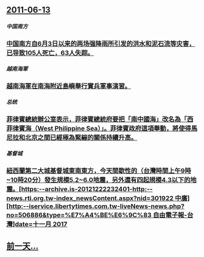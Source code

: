 ## [2011-06-13](/zh/news/2011/06/13/index.md)

##### 中国南方
### [中国南方自6月3日以来的两场强降雨所引发的洪水和泥石流等灾害，已导致105人死亡，63人失踪。](/zh/news/2011/06/13/中国南方自6月3日以来的两场强降雨所引发的洪水和泥石流等灾害-已导致105人死亡-63人失踪.md)
##### 越南海軍
### [ 越南海軍在南海附近島嶼舉行實兵軍事演習。](/zh/news/2011/06/13/越南海軍在南海附近島嶼舉行實兵軍事演習.md)
##### 总统
### [ 菲律賓總統辦公室表示，菲律賓總統府要把「南中國海」改名為「西菲律賓海（West Philippine Sea）」。菲律賓政府這項舉動，將使得馬尼拉和北京之間已經極為緊繃的關係持續升高。](/zh/news/2011/06/13/菲律賓總統辦公室表示-菲律賓總統府要把-南中國海-改名為-西菲律賓海-West-Philippine-Sea-菲律.md)
##### 基督城
### [ 紐西蘭第二大城基督城東南東方，今天間歇性的（台灣時間上午9時~10時20分）發生規模5.2~6.0地震，另外還有四起規模4.3以下的地震。[https:--archive.is-20121222232401-http:--news.rti.org.tw-index_newsContent.aspx?nid=301922 中廣][http:--iservice.libertytimes.com.tw-liveNews-news.php?no=506886&type=%E7%A4%BE%E6%9C%83 自由電子報-台灣]date=十一月 2017 ](/zh/news/2011/06/13/紐西蘭第二大城基督城東南東方-今天間歇性的-台灣時間上午9時-10時20分-發生規模52-60地震-另外還有四起規.md)
## [前一天...](/zh/news/2011/06/12/index.md)

